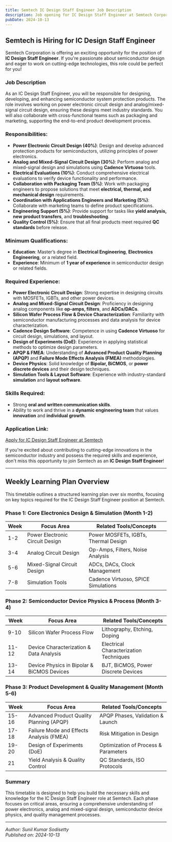 ```yaml
---
title: Semtech IC Design Staff Engineer Job Description
description: Job opening for IC Design Staff Engineer at Semtech Corporation
pubDate: 2024-10-13
---
```


## Semtech is Hiring for IC Design Staff Engineer

Semtech Corporation is offering an exciting opportunity for the position of **IC Design Staff Engineer**. If you're passionate about semiconductor design and eager to work on cutting-edge technologies, this role could be perfect for you!

### **Job Description**

As an IC Design Staff Engineer, you will be responsible for designing, developing, and enhancing semiconductor system protection products. The role involves working on power electronic circuit design and analog/mixed-signal circuit design, ensuring these designs meet industry standards. You will also collaborate with cross-functional teams such as packaging and marketing, supporting the end-to-end product development process.

### **Responsibilities:**

- **Power Electronic Circuit Design (40%)**: Design and develop advanced protection products for semiconductors, utilizing principles of power electronics.
- **Analog and Mixed-Signal Circuit Design (30%)**: Perform analog and mixed-signal design and simulations using **Cadence Virtuoso** tools.
- **Electrical Evaluations (10%)**: Conduct comprehensive electrical evaluations to verify device functionality and performance.
- **Collaboration with Packaging Team (5%)**: Work with packaging engineers to propose solutions that meet **electrical, thermal, and mechanical design** requirements.
- **Coordination with Applications Engineers and Marketing (5%)**: Collaborate with marketing teams to define product specifications.
- **Engineering Support (5%)**: Provide support for tasks like **yield analysis, new product transfers**, and **troubleshooting**.
- **Quality Control (5%)**: Ensure that all final products meet required **QC standards** before release.

### **Minimum Qualifications:**

- **Education**: Master’s degree in **Electrical Engineering**, **Electronics Engineering**, or a related field.
- **Experience**: Minimum of **1 year of experience** in semiconductor design or related fields.

### **Required Experience:**

- **Power Electronic Circuit Design**: Strong expertise in designing circuits with MOSFETs, IGBTs, and other power devices.
- **Analog and Mixed-Signal Circuit Design**: Proficiency in designing analog components like **op-amps, filters**, and **ADCs/DACs**.
- **Silicon Wafer Process Flow & Device Characterization**: Familiarity with semiconductor manufacturing processes and data analysis for device characterization.
- **Cadence Design Software**: Competence in using **Cadence Virtuoso** for circuit design, simulations, and layout.
- **Design of Experiments (DoE)**: Experience in applying statistical methods to optimize design parameters.
- **APQP & FMEA**: Understanding of **Advanced Product Quality Planning (APQP)** and **Failure Mode Effects Analysis (FMEA)** methodologies.
- **Device Physics**: Solid knowledge of **Bipolar, BiCMOS**, or **power discrete devices** and their design techniques.
- **Simulation Tools & Layout Software**: Experience with industry-standard **simulation** and **layout software**.

### **Skills Required:**

- Strong **oral and written communication skills**.
- Ability to work and thrive in a **dynamic engineering team** that values **innovation** and **individual growth**.

### **Application Link:**
[Apply for IC Design Staff Engineer at Semtech](https://semtech.wd1.myworkdayjobs.com/SemtechCareers/job/IND---Hyderabad-India/Staff-Engineer--IC-Design_REQ2439)

If you're excited about contributing to cutting-edge innovations in the semiconductor industry and possess the required skills and experience, don't miss this opportunity to join Semtech as an **IC Design Staff Engineer**!

---

## Weekly Learning Plan Overview

This timetable outlines a structured learning plan over six months, focusing on key topics required for the IC Design Staff Engineer position at Semtech.

### **Phase 1: Core Electronics Design & Simulation (Month 1-2)**

| Week   | Focus Area                                 | Related Tools/Concepts                           |
|--------|--------------------------------------------|-------------------------------------------------|
| 1-2    | Power Electronic Circuit Design             | Power MOSFETs, IGBTs, Thermal Design            |
| 3-4    | Analog Circuit Design                       | Op-Amps, Filters, Noise Analysis                 |
| 5-6    | Mixed-Signal Circuit Design                 | ADCs, DACs, Clock Management                    |
| 7-8    | Simulation Tools                           | Cadence Virtuoso, SPICE Simulations              |

### **Phase 2: Semiconductor Device Physics & Process (Month 3-4)**

| Week   | Focus Area                                 | Related Tools/Concepts                           |
|--------|--------------------------------------------|-------------------------------------------------|
| 9-10   | Silicon Wafer Process Flow                 | Lithography, Etching, Doping                     |
| 11-12  | Device Characterization & Data Analysis     | Electrical Characterization Techniques            |
| 13-14  | Device Physics in Bipolar & BiCMOS Devices | BJT, BiCMOS, Power Discrete Devices              |

### **Phase 3: Product Development & Quality Management (Month 5-6)**

| Week   | Focus Area                                 | Related Tools/Concepts                           |
|--------|--------------------------------------------|-------------------------------------------------|
| 15-16  | Advanced Product Quality Planning (APQP)  | APQP Phases, Validation & Launch                  |
| 17-18  | Failure Mode and Effects Analysis (FMEA)   | Risk Mitigation in Design                         |
| 19-20  | Design of Experiments (DoE)                | Optimization of Process & Parameters              |
| 21     | Yield Analysis & Quality Control            | QC Standards, ISO Protocols                       |

### **Summary**

This timetable is designed to help you build the necessary skills and knowledge for the IC Design Staff Engineer role at Semtech. Each phase focuses on critical areas, ensuring a comprehensive understanding of power electronics, analog and mixed-signal design, semiconductor device physics, and quality management processes.

---


*Author: Sunil Kumar Sodisetty*  
*Published on: 2024-10-13*
